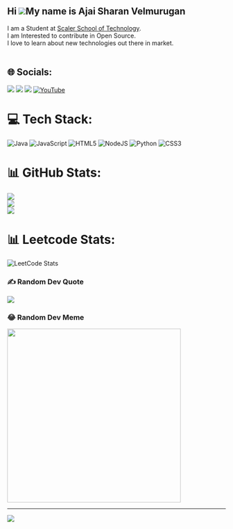 Hi ![](https://user-images.githubusercontent.com/18350557/176309783-0785949b-9127-417c-8b55-ab5a4333674e.gif)My name is **Ajai Sharan Velmurugan**
---
I am a Student at [Scaler School of Technology](https://www.scaler.com/school-of-technology/?utm_source=ads&utm_medium=googlesearch&utm_campaign=perf_scaler-ug1_requestcallback_ads_googlesearch_brand-search_india_all&utm_content=e-scaler-ug&utm_term=scaler%20school%20of%20technology&param1=658072413088&param2=c&param3=&gad_source=1&gclid=Cj0KCQiAxOauBhCaARIsAEbUSQSypRJhc37XkJHsnsxDIzaaYcYgHKk42g7Iygt7FCf1G6Obk2WPUfkaArjZEALw_wcB).<br>I am Interested to contribute in Open Source.<br>I love to learn about new technologies out there in market.<br><br>


## 🌐 Socials:


[<img src="https://img.shields.io/badge/Instagram-%23E4405F.svg?logo=Instagram&logoColor=white" />](https://instagram.com/ajaivelm) [<img src="https://img.shields.io/badge/LinkedIn-%230077B5.svg?logo=linkedin&logoColor=white" />](https://www.linkedin.com/in/ajai-sharan-velmurugan-069504246/) [<img src="https://img.shields.io/badge/-Stackoverflow-FE7A16?logo=stack-overflow&logoColor=white" />](https://stackoverflow.com/users/22356307/v-ajai-sharan)
  [![YouTube](https://img.shields.io/badge/YouTube-%23FF0000.svg?logo=YouTube&logoColor=white)](https://www.youtube.com/@vajaisharan8153) 

# 💻 Tech Stack:
![Java](https://img.icons8.com/color/48/java-coffee-cup-logo--v1.png) ![JavaScript](https://img.icons8.com/color/48/javascript--v1.png) ![HTML5](https://img.icons8.com/color/48/html-5--v1.png) ![NodeJS](https://img.icons8.com/color/48/nodejs.png) ![Python]( https://img.icons8.com/fluency/48/python.png) ![CSS3](https://img.icons8.com/color/48/css3.png)<br>
# 📊 GitHub Stats:
![](https://github-readme-stats.vercel.app/api?username=Ajai-Sharan&theme=blue-green&hide_border=false&include_all_commits=false&count_private=false)<br/>
![](https://github-readme-streak-stats.herokuapp.com/?user=Ajai-Sharan&theme=blue-green&hide_border=false)<br/>
![](https://github-readme-stats.vercel.app/api/top-langs/?username=Ajai-Sharan&theme=blue-green&hide_border=false&include_all_commits=false&count_private=false&layout=compact)
# 📊 Leetcode Stats:
![LeetCode Stats](https://leetcard.jacoblin.cool/Ajai_The_King?theme=dark&font=Kodchasan)
### ✍️ Random Dev Quote
![](https://quotes-github-readme.vercel.app/api?type=horizontal&theme=radical)

### 😂 Random Dev Meme
<img src='https://randommeme-five.vercel.app/' style="height: 400px;"/>

---
[![](https://visitcount.itsvg.in/api?id=Ajai-Sharan&icon=0&color=0)](https://visitcount.itsvg.in)

<!-- Proudly created with GPRM ( https://gprm.itsvg.in ) -->
